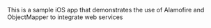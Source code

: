 This is a sample iOS app that demonstrates the use of Alamofire and ObjectMapper to integrate web services


